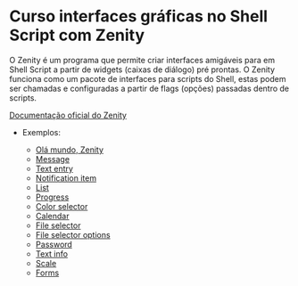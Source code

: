 # Curso interfaces gráficas no Shell Script com Zenity

O Zenity é um programa que permite criar interfaces amigáveis 
para em Shell Script a partir de widgets (caixas de diálogo) pré prontas.
O Zenity funciona como um pacote de interfaces para scripts do Shell,
estas podem ser chamadas e configuradas a partir de flags (opções) passadas
dentro de scripts.

[Documentação oficial do Zenity](https://help.gnome.org/users/zenity/)

* Exemplos:

  - [Olá mundo, Zenity](https://github.com/Geofisicando/Curso-Zenity/tree/master/exemplos/olaMundoZenity)
  - [Message](https://github.com/Geofisicando/Curso-Zenity/tree/master/exemplos/message)
  - [Text entry](https://github.com/Geofisicando/Curso-Zenity/tree/master/exemplos/text)
  - [Notification item](https://github.com/Geofisicando/Curso-Zenity/tree/master/exemplos/notification_item)
  - [List](https://github.com/Geofisicando/Curso-Zenity/tree/master/exemplos/list)
  - [Progress](https://github.com/Geofisicando/Curso-Zenity/tree/master/exemplos/progress)
  - [Color selector](https://github.com/Geofisicando/Curso-Zenity/tree/master/exemplos/color)
  - [Calendar](https://github.com/Geofisicando/Curso-Zenity/tree/master/exemplos/calendar)
  - [File selector](https://github.com/Geofisicando/Curso-Zenity/tree/master/exemplos/fileSelector)
  - [File selector options](https://github.com/Geofisicando/Curso-Zenity/tree/master/exemplos/fileSelectorOptions)
  - [Password](https://github.com/Geofisicando/Curso-Zenity/tree/master/exemplos/password)
  - [Text info](https://github.com/Geofisicando/Curso-Zenity/tree/master/exemplos/text-info)
  - [Scale](https://github.com/Geofisicando/Curso-Zenity/tree/master/exemplos/scale)
  - [Forms](https://github.com/Geofisicando/Curso-Zenity/tree/master/exemplos/form)
